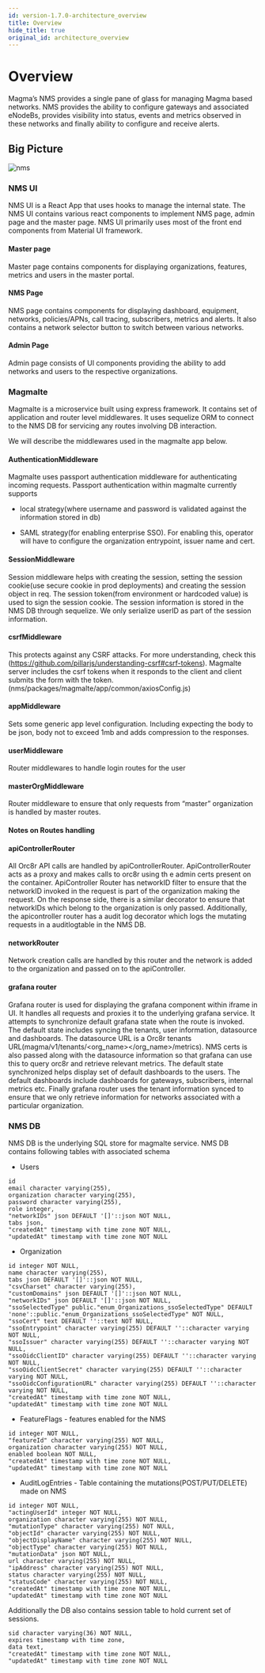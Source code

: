 ```yaml
---
id: version-1.7.0-architecture_overview
title: Overview
hide_title: true
original_id: architecture_overview
---
```

# Overview

Magma’s NMS provides a single pane of glass for managing Magma based networks. NMS provides the ability to configure gateways and associated eNodeBs, provides visibility into status, events and metrics observed in these networks and finally
ability to configure and receive alerts.

## Big Picture

![nms](../../../docs/assets/nms/userguide/nms.png)

### NMS UI

NMS UI is a React App that uses hooks to manage the internal state. The NMS UI contains various react components to implement NMS page, admin page and the master page. NMS UI primarily uses most of the front end components from Material UI framework.

#### Master page

Master page contains components for displaying organizations, features, metrics and users in the master portal.

#### NMS Page

NMS page contains components for displaying dashboard, equipment, networks, policies/APNs, call tracing, subscribers, metrics and alerts. It also contains a network selector button to switch between various networks.

#### Admin Page

Admin page consists of UI components providing the ability to add networks and users to the respective organizations.

### Magmalte

Magmalte is a microservice built using express framework. It contains set of application and router level middlewares.
It uses sequelize ORM to connect to the NMS DB for servicing any routes involving DB interaction.

We will describe the middlewares used in the magmalte app below.

#### AuthenticationMiddleware

Magmalte uses passport authentication middleware for authenticating incoming requests. Passport authentication within magmalte currently supports

- local strategy(where username and password is validated against the information stored in db)

- SAML strategy(for enabling enterprise SSO). For enabling this, operator will have to configure the organization entrypoint, issuer name and cert.

#### SessionMiddleware

Session middleware helps with creating the session, setting the session cookie(use secure cookie in prod deployments) and creating the session object in req. The session token(from environment or hardcoded value) is used to sign the session cookie.  The session information is stored in the NMS DB through sequelize.  We only serialize userID as part of the session information.

#### csrfMiddleware

This protects against any CSRF attacks.  For more understanding, check this (https://github.com/pillarjs/understanding-csrf#csrf-tokens). Magmalte server includes the csrf tokens when it responds to the client and client submits the form with the token. (nms/packages/magmalte/app/common/axiosConfig.js)

#### appMiddleware

Sets some generic app level configuration. Including expecting the body to be json, body not to exceed 1mb and adds compression to the responses.

#### userMiddleware

Router middlewares to handle login routes for the user

#### masterOrgMiddleware

Router middleware to ensure that only requests from “master” organization is handled by master routes.

#### Notes on Routes handling

#### apiControllerRouter

All Orc8r API calls are handled by apiControllerRouter. ApiControllerRouter acts as a proxy and makes calls to orc8r using th e admin certs present on the container. ApiController Router has networkID filter to ensure that the networkID invoked in the request is part of the organization making the request. On the response side, there is a similar decorator to ensure that networkIDs which belong to the organization is only passed. Additionally, the apicontroller router has a audit log decorator which logs the mutating requests in a auditlogtable in the NMS DB.

#### networkRouter

Network creation calls are handled by this router and the network is added to the organization and passed on to the apiController.

#### grafana router

Grafana router is used for displaying the grafana component within iframe in UI. It handles all requests and proxies it to the underlying grafana service. It attempts to synchronize default grafana state when the route is invoked. The default state includes syncing the tenants, user information, datasource and dashboards. The datasource URL is a Orc8r tenants URL(magma/v1/tenants/<org_name></org_name>/metrics). NMS certs is also passed along with the datasource information so that grafana can use this to query orc8r and retrieve relevant metrics.
The default state synchronized helps display set of default dashboards to the users. The default dashboards include dashboards for gateways, subscribers, internal metrics etc.
Finally grafana router uses the tenant information synced to ensure that we only retrieve information for networks associated with a particular organization.

### NMS DB

NMS DB is the underlying SQL store for magmalte service. NMS DB contains following tables with associated schema

- Users

```text
id
email character varying(255),
organization character varying(255),
password character varying(255),
role integer,
"networkIDs" json DEFAULT '[]'::json NOT NULL,
tabs json,
"createdAt" timestamp with time zone NOT NULL,
"updatedAt" timestamp with time zone NOT NULL
```

- Organization

```text
id integer NOT NULL,
name character varying(255),
tabs json DEFAULT '[]'::json NOT NULL,
"csvCharset" character varying(255),
"customDomains" json DEFAULT '[]'::json NOT NULL,
"networkIDs" json DEFAULT '[]'::json NOT NULL,
"ssoSelectedType" public."enum_Organizations_ssoSelectedType" DEFAULT 'none'::public."enum_Organizations_ssoSelectedType" NOT NULL,
"ssoCert" text DEFAULT ''::text NOT NULL,
"ssoEntrypoint" character varying(255) DEFAULT ''::character varying NOT NULL,
"ssoIssuer" character varying(255) DEFAULT ''::character varying NOT NULL,
"ssoOidcClientID" character varying(255) DEFAULT ''::character varying NOT NULL,
"ssoOidcClientSecret" character varying(255) DEFAULT ''::character varying NOT NULL,
"ssoOidcConfigurationURL" character varying(255) DEFAULT ''::character varying NOT NULL,
"createdAt" timestamp with time zone NOT NULL,
"updatedAt" timestamp with time zone NOT NULL
```

- FeatureFlags - features enabled for the NMS

```text
id integer NOT NULL,
"featureId" character varying(255) NOT NULL,
organization character varying(255) NOT NULL,
enabled boolean NOT NULL,
"createdAt" timestamp with time zone NOT NULL,
"updatedAt" timestamp with time zone NOT NULL
```

- AuditLogEntries - Table containing the mutations(POST/PUT/DELETE) made on NMS

```text
id integer NOT NULL,
"actingUserId" integer NOT NULL,
organization character varying(255) NOT NULL,
"mutationType" character varying(255) NOT NULL,
"objectId" character varying(255) NOT NULL,
"objectDisplayName" character varying(255) NOT NULL,
"objectType" character varying(255) NOT NULL,
"mutationData" json NOT NULL,
url character varying(255) NOT NULL,
"ipAddress" character varying(255) NOT NULL,
status character varying(255) NOT NULL,
"statusCode" character varying(255) NOT NULL,
"createdAt" timestamp with time zone NOT NULL,
"updatedAt" timestamp with time zone NOT NULL
```

Additionally the DB also contains session table to hold current set of sessions.

```text
sid character varying(36) NOT NULL,
expires timestamp with time zone,
data text,
"createdAt" timestamp with time zone NOT NULL,
"updatedAt" timestamp with time zone NOT NULL
```
